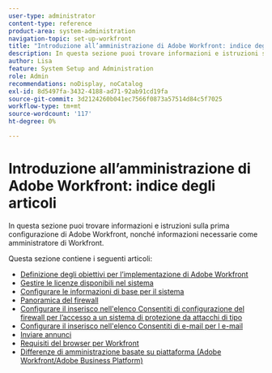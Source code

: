 ```yaml
---
user-type: administrator
content-type: reference
product-area: system-administration
navigation-topic: set-up-workfront
title: "Introduzione all’amministrazione di Adobe Workfront: indice degli articoli"
description: In questa sezione puoi trovare informazioni e istruzioni sulla prima configurazione di Adobe Workfront, nonché informazioni necessarie come amministratore di Workfront.
author: Lisa
feature: System Setup and Administration
role: Admin
recommendations: noDisplay, noCatalog
exl-id: 8d5497fa-3432-4188-ad71-92ab91cd19fa
source-git-commit: 3d2124260b041ec7566f0873a57514d84c5f7025
workflow-type: tm+mt
source-wordcount: '117'
ht-degree: 0%

---
```


# Introduzione all’amministrazione di Adobe Workfront: indice degli articoli

In questa sezione puoi trovare informazioni e istruzioni sulla prima configurazione di Adobe Workfront, nonché informazioni necessarie come amministratore di Workfront.

Questa sezione contiene i seguenti articoli:

* [Definizione degli obiettivi per l’implementazione di Adobe Workfront](../../administration-and-setup/get-started-wf-administration/define-wf-goals-objectives.md)
* [Gestire le licenze disponibili nel sistema](../../administration-and-setup/get-started-wf-administration/manage-available-licenses-in-your-system.md)
* [Configurare le informazioni di base per il sistema](../../administration-and-setup/get-started-wf-administration/configure-basic-info.md)
* [Panoramica del firewall](../../administration-and-setup/get-started-wf-administration/firewall-overview.md)
* [Configurare il inserisco nell&#39;elenco Consentiti di configurazione del firewall per l’accesso a un sistema di protezione da attacchi di tipo](../../administration-and-setup/get-started-wf-administration/configure-your-firewall.md)
* [Configurare il inserisco nell&#39;elenco Consentiti di e-mail per l e-mail](../../administration-and-setup/get-started-wf-administration/configure-your-email-allowlist.md)
* [Inviare annunci](../../administration-and-setup/get-started-wf-administration/view-send-announcements.md)
* [Requisiti del browser per Workfront](../../administration-and-setup/get-started-wf-administration/workfront-browser-requirements.md)
* [Differenze di amministrazione basate su piattaforma (Adobe Workfront/Adobe Business Platform)](../../administration-and-setup/get-started-wf-administration/actions-in-admin-console.md)
